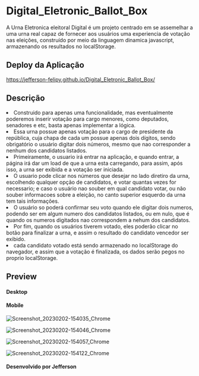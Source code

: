# Digital_Eletronic_Ballot_Box
A Urna Eletronica eleitoral Digital é um projeto centrado em se assemelhar a uma urna real capaz de fornecer aos usuários uma experiencia de votação nas eleições, construído por meio da linguagem dinamica javascript, armazenando os resultados no localStorage. 

<h2>Deploy da Aplicação</h2>
<a href="https://jefferson-felipy.github.io/Digital_Eletronic_Ballot_Box/">https://jefferson-felipy.github.io/Digital_Eletronic_Ballot_Box/</a>

<h2>Descrição</h2>
<li>Construido para apenas uma funcionalidade, mas eventualmente poderemos inserir votação para cargo menores, como deputados, senadores e etc, basta apenas implementar a lógica.</li>
<li>Essa urna possue apenas votação para o cargo de presidente da república, cuja chapa de cada um possue apenas dois dígitos, sendo obrigatório o usuário digitar dois números, mesmo que nao corresponder a nenhum dos candidatos listados.</li>
<li>Primeiramente, o usuario irá entrar na aplicação, e quando entrar, a página irá dar um load de que a urna esta carregando, para assim, após isso, a urna ser exibida e a votação ser iniciada.</li>
<li>O usuario pode clicar nos números que desejar no lado diretiro da urna, escolhendo qualquer opção de candidatos, e votar quantas vezes for necessario; e caso o usuário nao souber em qual candidato votar, ou não souber informacoes sobre a eleição, no canto superior esquerdo da urna tem tais informações.</li>
<li>O usuário so poderá confirmar seu voto quando ele digitar dois numeros, podendo ser em algum numero dos candidatos listados, ou em nulo, que é quando os numeros digitados nao correspondem a nehum dos candidatos.</li>
<li>Por fim, quando os usuários tiverem votado, eles poderão clicar no botão para finalizar a urna, e assim o resultado do candidato vencedor ser exibido.</li>
<li>cada candidato votado está sendo armazenado no localStorage do navegador, e assim que a votação é finalizada, os dados serão pegos no proprio localStorage.</li>

<h2>Preview</h2>

<h4>Desktop</h4>


<h4>Mobile</h4>

![Screenshot_20230202-154035_Chrome](https://user-images.githubusercontent.com/119543591/216427772-5797719e-6ffc-4ef6-b391-28364f5b3846.png)

![Screenshot_20230202-154046_Chrome](https://user-images.githubusercontent.com/119543591/216427829-3ee3e62c-12d5-462a-866a-86534594ffd1.png)

![Screenshot_20230202-154057_Chrome](https://user-images.githubusercontent.com/119543591/216427872-ad0c765a-532b-4397-96f8-6154d1c7b203.png)

![Screenshot_20230202-154122_Chrome](https://user-images.githubusercontent.com/119543591/216427928-bb0ca63e-e682-4d69-9f76-9ab51843e236.png)



<h4>Desenvolvido por Jefferson</h4>
